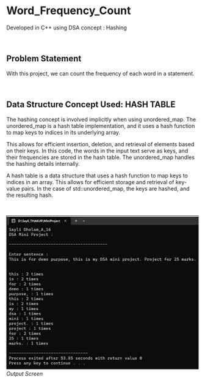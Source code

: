 # Word_Frequency_Count
Developed in C++ using DSA concept : Hashing 

<br/>

## Problem Statement
With this project, we can count the frequency of each word in a statement. 

<br/>

## Data Structure Concept Used: HASH TABLE

The hashing concept is involved implicitly when using unordered_map. The 
unordered_map is a hash table implementation, and it uses a hash function to 
map keys to indices in its underlying array.  

This allows for efficient insertion, deletion, and retrieval of elements based on 
their keys. In this code, the words in the input text serve as keys, and their 
frequencies are stored in the hash table. The unordered_map handles the 
hashing details internally. 
 
A hash table is a data structure that uses a hash function to map keys to indices 
in an array. This allows for efficient storage and retrieval of key-value pairs. In 
the case of std::unordered_map, the keys are hashed, and the resulting hash.


<br/>

![Output](output.jpg)
<br/>*Output Screen*
